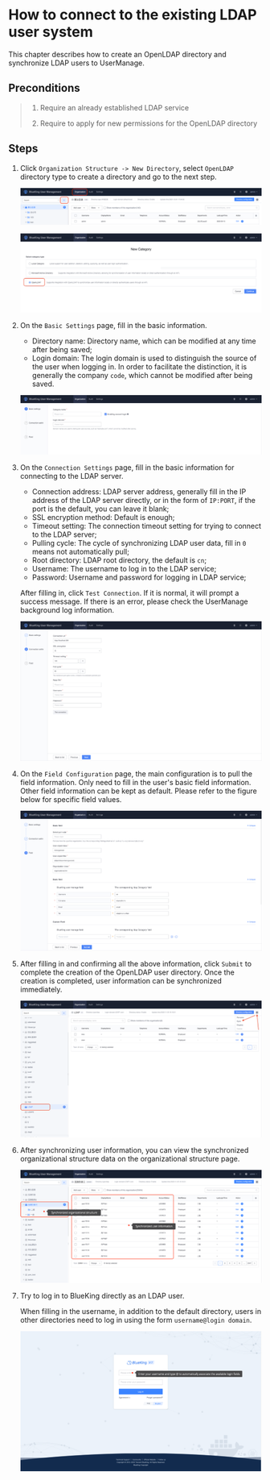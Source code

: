 # How to connect to the existing LDAP user system

This chapter describes how to create an OpenLDAP directory and synchronize LDAP users to UserManage.

## Preconditions

> 1. Require an already established LDAP service
>
> 2. Require to apply for new permissions for the OpenLDAP directory

## Steps

1. Click `Organization Structure -> New Directory`, select `OpenLDAP` directory type to create a directory and go to the next step.

    ![image-20230718175831213](AddLdapDirectory/image-20230718175831213.png)

    ![image-20230714160134236](AddLdapDirectory/image-20230714160134236.png)

2. On the `Basic Settings` page, fill in the basic information.

    - Directory name: Directory name, which can be modified at any time after being saved;
    - Login domain: The login domain is used to distinguish the source of the user when logging in. In order to facilitate the distinction, it is generally the company `code`, which cannot be modified after being saved.

    ![image-20201015073229219](AddLdapDirectory/image-20201015073229219.png)

3. On the `Connection Settings` page, fill in the basic information for connecting to the LDAP server.

    - Connection address: LDAP server address, generally fill in the IP address of the LDAP server directly, or in the form of `IP:PORT`, if the port is the default, you can leave it blank;
    - SSL encryption method: Default is enough;
    - Timeout setting: The connection timeout setting for trying to connect to the LDAP server;
    - Pulling cycle: The cycle of synchronizing LDAP user data, fill in `0` means not automatically pull;
    - Root directory: LDAP root directory, the default is `cn`;
    - Username: The username to log in to the LDAP service;
    - Password: Username and password for logging in LDAP service;

    After filling in, click `Test Connection`. If it is normal, it will prompt a success message. If there is an error, please check the UserManage background log information.

    ![image-20201015073608267](AddLdapDirectory/image-20201015073608267.png)

   

4. On the `Field Configuration` page, the main configuration is to pull the field information. Only need to fill in the user's basic field information. Other field information can be kept as default. Please refer to the figure below for specific field values.

    ![image-20230714160228630](AddLdapDirectory/image-20230714160228630.png)

5. After filling in and confirming all the above information, click `Submit` to complete the creation of the OpenLDAP user directory. Once the creation is completed, user information can be synchronized immediately.

    ![image-20230714160627379](AddLdapDirectory/image-20230714160627379.png)

6. After synchronizing user information, you can view the synchronized organizational structure data on the organizational structure page.

    ![image-20230714160710572](AddLdapDirectory/image-20230714160710572.png)

7. Try to log in to BlueKing directly as an LDAP user.

    When filling in the username, in addition to the default directory, users in other directories need to log in using the form `username@login domain`.

    ![image-20201110182149089](AddLdapDirectory/image-20201110182149089.png)